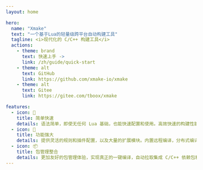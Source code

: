 ```yaml
---
layout: home

hero:
  name: "Xmake"
  text: "一个基于Lua的轻量级跨平台自动构建工具"
  tagline: <i>现代化的 C/C++ 构建工具</i>
  actions:
    - theme: brand
      text: 快速上手 ->
      link: /zh/guide/quick-start
    - theme: alt
      text: GitHub
      link: https://github.com/xmake-io/xmake
    - theme: alt
      text: Gitee
      link: https://gitee.com/tboox/xmake

features:
  - icon: 🚀
    title: 简单快速
    details: 语法简单，即使无任何 Lua 基础，也能快速配置和使用。高效快速的构建性能，内置缓存、并行构建等各种优化特性
  - icon: 💪
    title: 功能强大
    details: 提供灵活的规则和插件配置，以及大量的扩展模块。内置远程编译，分布式编译，多语言混合编译，工程文件生成等功能。
  - icon: 📦
    title: 包管理整合
    details: 更加友好的包管理体验，实现真正的一键编译，自动拉取集成 C/C++ 依赖包和工具链。支持自建仓库，云端预编译加速以及与 Conan/Vcpkg 等现有包管理无缝整合。
---
```


